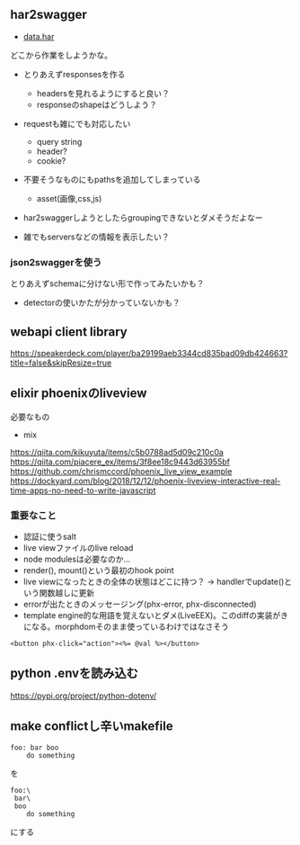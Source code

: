 ## har2swagger

- [data.har](../..//20190208/example_har/data.har)

どこから作業をしようかな。

- とりあえずresponsesを作る

  - headersを見れるようにすると良い？
  - responseのshapeはどうしよう？

- requestも雑にでも対応したい

  - query string
  - header?
  - cookie?

- 不要そうなものにもpathsを追加してしまっている

  - asset(画像,css,js)

- har2swaggerしようとしたらgroupingできないとダメそうだよなー

- 雑でもserversなどの情報を表示したい？


### json2swaggerを使う

とりあえずschemaに分けない形で作ってみたいかも？

- detectorの使いかたが分かっていないかも？


## webapi client library

https://speakerdeck.com/player/ba29199aeb3344cd835bad09db424663?title=false&skipResize=true

## elixir phoenixのliveview

必要なもの

- mix

https://qiita.com/kikuyuta/items/c5b0788ad5d09c210c0a
https://qiita.com/piacere_ex/items/3f8ee18c9443d63955bf
https://github.com/chrismccord/phoenix_live_view_example
https://dockyard.com/blog/2018/12/12/phoenix-liveview-interactive-real-time-apps-no-need-to-write-javascript

### 重要なこと

- 認証に使うsalt
- live viewファイルのlive reload
- node modulesは必要なのか...
- render(), mount()という最初のhook point
- live viewになったときの全体の状態はどこに持つ？ -> handlerでupdate()という関数越しに更新
- errorが出たときのメッセージング(phx-error, phx-disconnected)
- template engine的な用語を覚えないとダメ(LiveEEX)。このdiffの実装がきになる。morphdomそのまま使っているわけではなさそう

```
<button phx-click="action"><%= @val %></button>
```


## python .envを読み込む

https://pypi.org/project/python-dotenv/


## make conflictし辛いmakefile

```make
foo: bar boo
	do something
```

を

```make
foo:\
 bar\
 boo
	do something
```

にする
